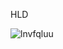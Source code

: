 HLD

![lnvfqluu](https://github.com/harshith1118/diagrams4/assets/135295464/faaf99d0-9209-4281-ae60-2d6dd28b504c)
